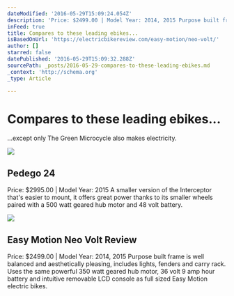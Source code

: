 ```yaml
---
dateModified: '2016-05-29T15:09:24.054Z'
description: 'Price: $2499.00 | Model Year: 2014, 2015 Purpose built frame is well balanced and aesthetically pleasing, includes lights, fenders and carry rack. Uses the same powerful 350 watt geared hub motor, 36 volt 9 amp hour battery and intuitive removable LCD console as full sized Easy Motion electric bikes.'
inFeed: true
title: Compares to these leading ebikes...
isBasedOnUrl: 'https://electricbikereview.com/easy-motion/neo-volt/'
author: []
starred: false
datePublished: '2016-05-29T15:09:32.288Z'
sourcePath: _posts/2016-05-29-compares-to-these-leading-ebikes.md
_context: 'http://schema.org'
_type: Article

---
```

# Compares to these leading ebikes...

...except only The Green Microcycle also makes electricity. 

<article style=""><img src="https://s3-us-west-2.amazonaws.com/the-grid-img/p/b611ddec0939157c9150c6cee9956fbbb63c569e.jpg" /><h1>Pedego 24</h1><p>Price: $2995.00 | Model Year: 2015 A smaller version of the Interceptor that's easier to mount, it offers great power thanks to its smaller wheels paired with a 500 watt geared hub motor and 48 volt battery.</p></article>

<article style=""><img src="https://s3-us-west-2.amazonaws.com/the-grid-img/p/aaefb8de9e8c42b125df0829508f7aa6e96c20e3.jpg" /><h1>Easy Motion Neo Volt Review</h1><p>Price: $2499.00 | Model Year: 2014, 2015 Purpose built frame is well balanced and aesthetically pleasing, includes lights, fenders and carry rack. Uses the same powerful 350 watt geared hub motor, 36 volt 9 amp hour battery and intuitive removable LCD console as full sized Easy Motion electric bikes.</p></article>